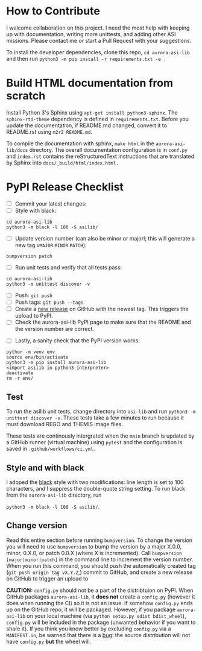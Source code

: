 # How to Contribute
I welcome collaboration on this project. I need the most help with keeping up with documentation, writing more unittests, and adding other ASI missions. Please contact me or start a Pull Request with your suggestions. 

To install the developer dependencies, clone this repo, `cd aurora-asi-lib` and then run `python3 -m pip install -r requirements.txt -e .`

# Build HTML documentation from scratch
Install Python 3's Sphinx using `apt-get install python3-sphinx`. The `sphinx-rtd-theme` dependency is defined in `requirements.txt`. Before you update the documentation, if README.md changed, convert it to README.rst using `m2r2 README.md`.

To compile the documentation with sphinx, `make html` in the `aurora-asi-lib/docs` directory. The overall documentation configuration is in `conf.py` and `index.rst` contains the reStructuredText instructions that are translated by Sphinx into `docs/_build/html/index.html.`

# PyPI Release Checklist
- [ ] Commit your latest changes:
- [ ] Style with black:
```
cd aurora-asi-lib
python3 -m black -l 100 -S asilib/
```
- [ ] Update version number (can also be minor or majorl; this will generate a new tag v`MAJOR`.`MINOR`.`PATCH`):
```
bumpversion patch
```
- [ ] Run unit tests and verify that all tests pass:
```
cd aurora-asi-lib
python3 -m unittest discover -v
```
- [ ] Push: `git push`
- [ ] Push tags: `git push --tags`
- [ ] Create a [new release](https://docs.github.com/en/github/administering-a-repository/managing-releases-in-a-repository) on GitHub with the newest tag. This triggers the upload to PyPI.
- [ ] Check the aurora-asi-lib PyPI page to make sure that the README and the version number are correct. 
<!-- TODO: Add instructions to upload to test PyPI -->
- [ ] Lastly, a sanity check that the PyPI version works:
```
python -m venv env
source env/bin/activate
python3 -m pip install aurora-asi-lib
<import asilib in python3 interpreter>
deactivate
rm -r env/
```

## Test
To run the asilib unit tests, change directory into `asi-lib` and run ```python3 -m unittest discover -v```. These tests take a few minutes to run because it must download REGO and THEMIS image files. 

These tests are continously intergrated when the `main` branch is updated by a GitHub runner (virtual machine) using `pytest` and the configuration is saved in `.github/workflows/ci.yml`.

## Style and with black
I adoped the [black](https://pypi.org/project/black/) style with two modifications: line length is set to 100 characters, and I suppress the double-quote string setting. To run black from the `aurora-asi-lib` directory, run 

```python3 -m black -l 100 -S asilib/```.

## Change version
Read this entire section before running `bumpversion`. To change the version you will need to use `bumpversion` to bump the version by a major X.0.0, minor, 0.X.0, or patch 0.0.X (where X is incremented). Call ```bumpversion [major|minor|patch]``` in the command line to increment the version number. When you run this command, you should push the automatically created tag (`git push origin tag vX.Y.Z`,) commit to GitHub, and create a new release on GitHub to trigger an upload to 

__CAUTION:__ `config.py` should not be a part of the distribtuion on PyPI. When GitHub packages `aurora-asi-lib`, it __does not__ create a `config.py` (however it does when running the CI) so it is not an issue. If somehow `config.py` ends up on the GitHub repo, it will be packaged. However, if you package `aurora-asi-lib` on your local machine (via ```python setup.py sdist bdist_wheel```), `config.py` will be included in the package (unwanted behavior if you want to share it). If you think you know better by excluding `config.py` via a `MANIFEST.in`, be warned that there is a [bug](https://github.com/pypa/setuptools/issues/511): the source distribution will not have `config.py` __but__ the wheel will.